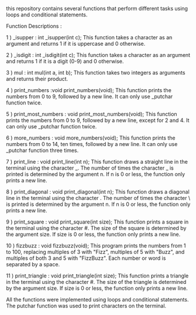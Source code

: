 this repository contains several functions that perform different tasks using loops and conditional statements.

Function Descriptions : 

1 ) _isupper : int _isupper(int c); 
This function takes a character as an argument and returns 1 if it is uppercase and 0 otherwise.

2 ) _isdigit : int _isdigit(int c);
This function takes a character as an argument and returns 1 if it is a digit (0-9) and 0 otherwise.

3 ) mul : int mul(int a, int b);
This function takes two integers as arguments and returns their product.

4 ) print_numbers :void print_numbers(void);
This function prints the numbers from 0 to 9, followed by a new line. It can only use _putchar function twice.

5 ) print_most_numbers : void print_most_numbers(void);
This function prints the numbers from 0 to 9, followed by a new line, except for 2 and 4. It can only use _putchar function twice.

6 ) more_numbers : void more_numbers(void);
This function prints the numbers from 0 to 14, ten times, followed by a new line. It can only use _putchar function three times.

7 ) print_line : void print_line(int n);
This function draws a straight line in the terminal using the character _. The number of times the character _ is printed is determined by the argument n. If n is 0 or less, the function only prints a new line.

8 ) print_diagonal : void print_diagonal(int n);
This function draws a diagonal line in the terminal using the character \. The number of times the character \ is printed is determined by the argument n. If n is 0 or less, the function only prints a new line.

9 ) print_square : void print_square(int size);
This function prints a square in the terminal using the character #. The size of the square is determined by the argument size. If size is 0 or less, the function only prints a new line.

10 ) fizzbuzz : void fizzbuzz(void);
This program prints the numbers from 1 to 100, replacing multiples of 3 with "Fizz", multiples of 5 with "Buzz", and multiples of both 3 and 5 with "FizzBuzz". Each number or word is separated by a space.

11 ) print_triangle : void print_triangle(int size);
This function prints a triangle in the terminal using the character #. The size of the triangle is determined by the argument size. If size is 0 or less, the function only prints a new line.

All the functions were implemented using loops and conditional statements. The putchar function was used to print characters on the terminal.
